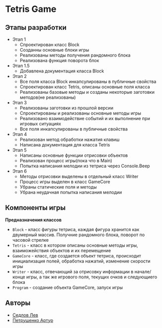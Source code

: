 # Tetris Game

## Этапы разработки

- Этап 1 
    + Спроектирован класс Block
    + Созданны основные блоки игры
    + Реализованы методы получения рандомного блока
    + Реализована функция поворота блок
- Этап 1.5
    + Добавлена документация класса Block
- Этап 2
    + Все поля класса Block инкапсулированы в публичные свойства
    + Спроектирован класс Tetris, описаны основные поля класса
    + Реализованы базовые методы и созданы некоторые заготовки методов(не реализованы)
- Этап 3 
    + Реализованы заготовки из прошлой версии
    + Спроектированы и реализованы основные методы игры
    + Реализовано взаимодействие событий и их выполнение при игровых ситуациях
    + Все поля инкапсулированы в публичные свойства
- Этап 4
    + Реализован метод обработки нажатия клавиш
    + Написана документация для класса Tetris
- Этап 5
    + Написаны основные функции отрисовки объектов
    + Реализован процесс игры(пока что в Main)
    + Попытка написания мелодии из тетриса через Console.Beep
- Этап 6
    + Методы отрисовки выделены в отдельный класс Writer
    + Процесс игры выделен в класс GameCore
    + Убраны статические поля и методы
    + Убрана неудачная попытка написания мелодии

## Компоненты игры

**Предназначения классов**

- `Block` - класс фигуры тетриса,  каждая фигура хранится как двумерный массив. Получние рандомного блока, поворот по часовой стрелке
- `Tetris` - класс в котором описаны основные методы игры, взаиможействия объектов и их перемещение
- `GameCore` - класс, где создается объект тетриса, происходит инициализация полей, обработка нажатий, изменение скорости игры
- `Writer` - класс, отвечающий за отрисовку информации в начале/конце игры, а так же игрового поля, текущих очков и следующиего блока
- `Program` - создание объекта GameCore, запуск игры

## Авторы

 * [Седлов Лев](https://vk.com/helmoz17)
 * [Петрушенко Артур](https://vk.com/id193087953)

 
    

